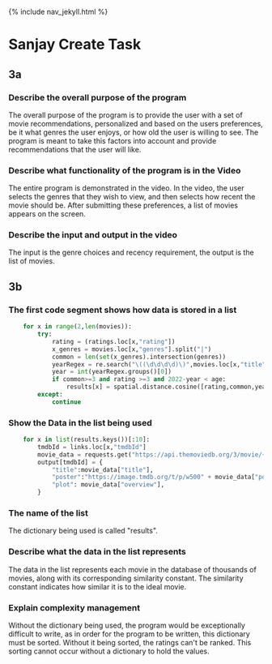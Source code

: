 {% include nav_jekyll.html %}

# Sanjay Create Task

## 3a

### Describe the overall purpose of the program

The overall purpose of the program is to provide the user with a set of movie recommendations, personalized and based on the users preferences, be it what genres the user enjoys, or how old the user is willing to see. The program is meant to take this factors into account and provide recommendations that the user will like. 

### Describe what functionality of the program is in the Video
The entire program is demonstrated in the video. In the video, the user selects the genres that they wish to view, and then selects how recent the movie should be. After submitting these preferences, a list of movies appears on the screen. 

### Describe the input and output in the video
The input is the genre choices and recency requirement, the output is the list of movies. 

## 3b

### The first code segment shows how data is stored in a list

``` py
    for x in range(2,len(movies)):
        try:
            rating = (ratings.loc[x,"rating"])
            x_genres = movies.loc[x,"genres"].split("|")
            common = len(set(x_genres).intersection(genres))
            yearRegex = re.search("\((\d\d\d\d)\)",movies.loc[x,"title"])
            year = int(yearRegex.groups()[0])
            if common>=3 and rating >=3 and 2022-year < age:
                results[x] = spatial.distance.cosine([rating,common,year],[5,5,2022])
        except:
            continue

```
### Show the Data in the list being used

```py
    for x in list(results.keys())[:10]:
        tmdbId = links.loc[x,"tmdbId"]
        movie_data = requests.get("https://api.themoviedb.org/3/movie/{id}?api_key={api-key}".format(id=tmdbId)).json()
        output[tmdbId] = {
            "title":movie_data["title"],
            "poster":"https://image.tmdb.org/t/p/w500" + movie_data["poster_path"],
            "plot": movie_data["overview"],
        }
```

### The name of the list
The dictionary being used is called "results". 

### Describe what the data in the list represents

The data in the list represents each movie in the database of thousands of movies, along with its corresponding similarity constant. The similarity constant indicates how similar it is to the ideal movie.

### Explain complexity management

Without the dictionary being used, the program would be exceptionally difficult to write, as in order for the program to be written, this dictionary must be sorted. Without it being sorted, the ratings can't be ranked. This sorting cannot occur without a dictionary to hold the values. 


